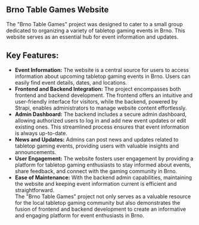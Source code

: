 ## Brno Table Games Website
The "Brno Table Games" project was designed to cater to a small group dedicated to organizing a variety of tabletop gaming events in Brno. This website serves as an essential hub for event information and updates.
## Key Features:
- **Event Information:** The website is a central source for users to access information about upcoming tabletop gaming events in Brno. Users can easily find event details, dates, and locations.
- **Frontend and Backend Integration:** The project encompasses both frontend and backend development. The frontend offers an intuitive and user-friendly interface for visitors, while the backend, powered by Strapi, enables administrators to manage website content effortlessly.
- **Admin Dashboard:** The backend includes a secure admin dashboard, allowing authorized users to log in and add new event updates or edit existing ones. This streamlined process ensures that event information is always up-to-date.
- **News and Updates:** Admins can post news and updates related to tabletop gaming events, providing users with valuable insights and announcements.
- **User Engagement:** The website fosters user engagement by providing a platform for tabletop gaming enthusiasts to stay informed about events, share feedback, and connect with the gaming community in Brno.
- **Ease of Maintenance:** With the backend admin capabilities, maintaining the website and keeping event information current is efficient and straightforward. <br/>
The "Brno Table Games" project not only serves as a valuable resource for the local tabletop gaming community but also demonstrates the fusion of frontend and backend development to create an informative and engaging platform for event enthusiasts in Brno.



